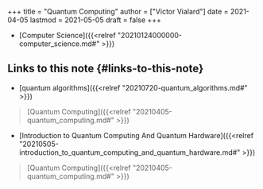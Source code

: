 +++
title = "Quantum Computing"
author = ["Victor Vialard"]
date = 2021-04-05
lastmod = 2021-05-05
draft = false
+++

-   [Computer Science]({{<relref "20210124000000-computer_science.md#" >}})


## Links to this note {#links-to-this-note}

-   [quantum algorithms]({{<relref "20210720-quantum_algorithms.md#" >}})

> [Quantum Computing]({{<relref "20210405-quantum_computing.md#" >}})

-   [Introduction to Quantum Computing And Quantum Hardware]({{<relref "20210505-introduction_to_quantum_computing_and_quantum_hardware.md#" >}})

> [Quantum Computing]({{<relref "20210405-quantum_computing.md#" >}})
